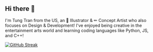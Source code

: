 ## Hi there 👋

I'm Tung Tran from the US, an 🎨 Illustrator & ✏ Concept Artist who also focuses on Design & Development! I've enjoyed being creative in the entertainment arts world and learning coding languages like Python, JS, and C++!

<!--
**tung-tt/tung-tt** is a ✨ _special_ ✨ repository because its `README.md` (this file) appears on your GitHub profile.

Here are some ideas to get you started:

- 🔭 I’m currently working on ...
- 🌱 I’m currently learning ...
- 👯 I’m looking to collaborate on ...
- 🤔 I’m looking for help with ...
- 💬 Ask me about ...
- 📫 How to reach me: ...
- 😄 Pronouns: ...
- ⚡ Fun fact: ...
-->
[![GitHub Streak](https://streak-stats.demolab.com?user=tung-tt&theme=dark&mode=weekly)](https://git.io/streak-stats)
